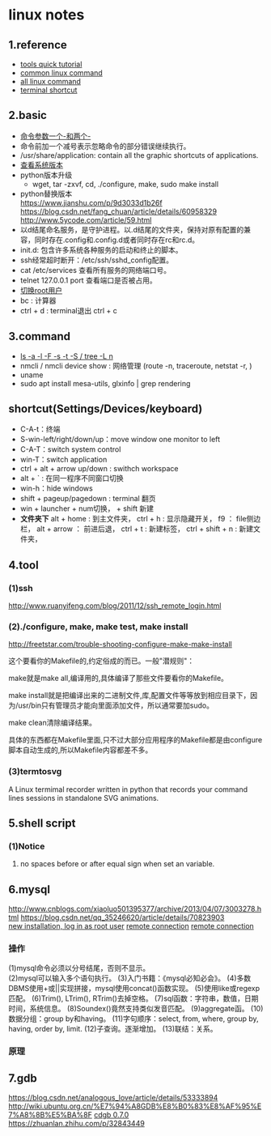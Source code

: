 # linux notes

## 1.reference

+ [tools quick tutorial](http://linuxtools-rst.readthedocs.io/zh_CN/latest/base/01_use_man.html)
+ [common linux command](https://www.cnblogs.com/peida/archive/2012/12/05/2803591.html)
+ [all linux command](http://www.runoob.com/linux/linux-command-manual.html)
+ [terminal shortcut](https://www.cnblogs.com/cobbliu/p/3629772.html)

## 2.basic

+ [命令参数一个-和两个-](https://www.zhihu.com/question/41366215)
+ 命令前加一个减号表示忽略命令的部分错误继续执行。
+ /usr/share/application: contain all the graphic shortcuts of applications.
+ [查看系统版本](https://blog.csdn.net/u011669700/article/details/79443134)
+ python版本升级  
  + wget, tar -zxvf, cd, ./configure, make, sudo make install
+ python替换版本  
  <https://www.jianshu.com/p/9d3033d1b26f>
  <https://blog.csdn.net/fang_chuan/article/details/60958329>
  <http://www.5ycode.com/article/59.html>
+ 以d结尾命名服务，是守护进程。以.d结尾的文件夹，保持对原有配置的兼容，同时存在.config和.config.d或者同时存在rc和rc.d。
+ init.d: 包含许多系统各种服务的启动和终止的脚本。
+ ssh经常超时断开：/etc/ssh/sshd_config配置。
+ cat /etc/services 查看所有服务的网络端口号。
+ telnet 127.0.0.1 port 查看端口是否被占用。
+ [切换root用户](https://www.cnblogs.com/weiweiqiao99/archive/2010/11/10/1873761.html)
+ bc : 计算器
+ ctrl + d : terminal退出  ctrl + c

## 3.command

+ [ls -a -l -F -s -t -S / tree -L n](https://blog.csdn.net/xuehuafeiwu123/article/details/53817161)
+ nmcli / nmcli device show : 网络管理 (route -n, traceroute, netstat -r, )
+ uname
+ sudo apt install mesa-utils, glxinfo | grep rendering

## shortcut(Settings/Devices/keyboard)

+ C-A-t：终端
+ S-win-left/right/down/up：move window one monitor to left
+ C-A-T：switch system control
+ win-T：switch application
+ ctrl + alt + arrow up/down : swithch workspace
+ alt + ` : 在同一程序不同窗口切换
+ win-h：hide windows
+ shift + pageup/pagedown : terminal 翻页
+ win + launcher + num切换， + shift 新建
+ **文件夹下** alt + home : 到主文件夹， ctrl + h : 显示隐藏开关， f9 ： file侧边栏， alt + arrow ： 前进后退， ctrl + t : 新建标签， ctrl + shift + n : 新建文件夹，

## 4.tool

### (1)ssh

<http://www.ruanyifeng.com/blog/2011/12/ssh_remote_login.html>

### (2)./configure, make, make test, make install

<http://freetstar.com/trouble-shooting-configure-make-make-install>

这个要看你的Makefile的,约定俗成的而已。一般"潜规则"：

make就是make all,编译用的,具体编译了那些文件要看你的Makefile。

make install就是把编译出来的二进制文件,库,配置文件等等放到相应目录下，因为/usr/bin只有管理员才能向里面添加文件，所以通常要加sudo。

make clean清除编译结果。

具体的东西都在Makefile里面,只不过大部分应用程序的Makefile都是由configure脚本自动生成的,所以Makefile内容都差不多。

### (3)termtosvg

A Linux termimal recorder written in python that records your command lines sessions in standalone SVG animations.

## 5.shell script

### (1)Notice

1) no spaces before or after equal sign when set an variable.

## 6.mysql

<http://www.cnblogs.com/xiaoluo501395377/archive/2013/04/07/3003278.html>
<https://blog.csdn.net/qq_35246620/article/details/70823903>  
[new installation, log in as root user](https://stackoverflow.com/questions/39281594/error-1698-28000-access-denied-for-user-rootlocalhost)
[remote connection](https://devdocs.magento.com/guides/v2.0/install-gde/prereq/mysql_remote.html)
[remote connection](https://www.cnblogs.com/XL-Liang/archive/2012/05/03/2481310.html)

### 操作

(1)mysql命令必须以分号结尾，否则不显示。  
(2)mysql可以输入多个语句执行。
(3)入门书籍：《mysql必知必会》。
(4)多数DBMS使用+或||实现拼接，mysql使用concat()函数实现。
(5)使用like或regexp匹配。
(6)Trim(), LTrim(), RTrim()去掉空格。
(7)sql函数：字符串，数值，日期时间，系统信息。
(8)Soundex()竟然支持类似发音匹配。
(9)aggregate函。
(10)数据分组：group by和having。
(11)字句顺序：select, from, where, group by, having, order by, limit.
(12)子查询。逐渐增加。
(13)联结：关系。

### 原理

## 7.gdb

<https://blog.csdn.net/analogous_love/article/details/53333894>
<http://wiki.ubuntu.org.cn/%E7%94%A8GDB%E8%B0%83%E8%AF%95%E7%A8%8B%E5%BA%8F>
[cdgb 0.7.0](https://cgdb.github.io/)
<https://zhuanlan.zhihu.com/p/32843449>
